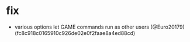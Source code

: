 # fix

* various options let GAME commands run as other users (@Euro20179) (fc8c918c0165910c926de02e0f2faae8a4ed88cd)


